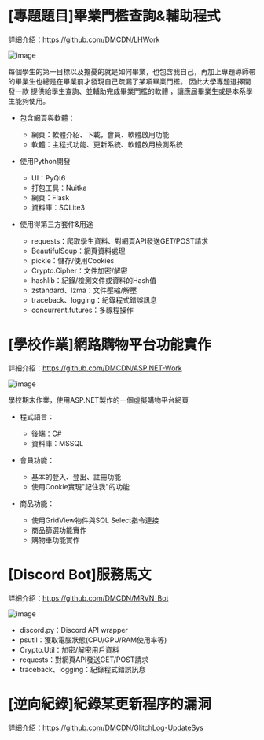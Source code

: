 
# [專題題目]畢業門檻查詢&輔助程式
  詳細介紹：https://github.com/DMCDN/LHWork

![image](https://github.com/DMCDN/What-I-Do/assets/128150279/7d4d338a-67f6-4007-be70-375d40f63c4f)

每個學生的第一目標以及擔憂的就是如何畢業，也包含我自己，再加上專題導師帶的畢業生也總是在畢業前才發現自己疏漏了某項畢業門檻。
因此大學專題選擇開發一款 提供給學生查詢、並輔助完成畢業門檻的軟體 ，讓應屆畢業生或是本系學生能夠使用。

* 包含網頁與軟體：
    - 網頁：軟體介紹、下載，會員、軟體啟用功能
    - 軟體：主程式功能、更新系統、軟體啟用檢測系統

* 使用Python開發
    - UI：PyQt6
    - 打包工具：Nuitka
    - 網頁：Flask
    - 資料庫：SQLite3
* 使用得第三方套件&用途
  - requests：爬取學生資料、對網頁API發送GET/POST請求
  - BeautifulSoup：網頁資料處理
  - pickle：儲存/使用Cookies
  - Crypto.Cipher：文件加密/解密
  - hashlib：紀錄/檢測文件或資料的Hash值
  - zstandard、lzma：文件壓縮/解壓
  - traceback、logging：紀錄程式錯誤訊息
  - concurrent.futures：多線程操作
    

# [學校作業]網路購物平台功能實作
  詳細介紹：https://github.com/DMCDN/ASP.NET-Work

  ![image](https://github.com/DMCDN/What-I-Do/assets/128150279/dd79c259-c5f5-4372-ae87-9c972f0ca2e2)
  
  學校期末作業，使用ASP.NET製作的一個虛擬購物平台網頁
* 程式語言：
  - 後端：C# 
  - 資料庫：MSSQL

* 會員功能：
    - 基本的登入、登出、註冊功能
    - 使用Cookie實現"記住我"的功能
* 商品功能：
    - 使用GridView物件與SQL Select指令連接
    - 商品篩選功能實作
    - 購物車功能實作
# [Discord Bot]服務馬文
  詳細介紹：https://github.com/DMCDN/MRVN_Bot

![image](https://github.com/DMCDN/What-I-Do/assets/128150279/f1006b1b-564c-4a8f-9736-42009fd72753)

  - discord.py：Discord API wrapper
  - psutil：獲取電腦狀態(CPU/GPU/RAM使用率等)
  - Crypto.Util：加密/解密用戶資料
  - requests：對網頁API發送GET/POST請求
  - traceback、logging：紀錄程式錯誤訊息

# [逆向紀錄]紀錄某更新程序的漏洞
  詳細介紹：https://github.com/DMCDN/GlitchLog-UpdateSys
